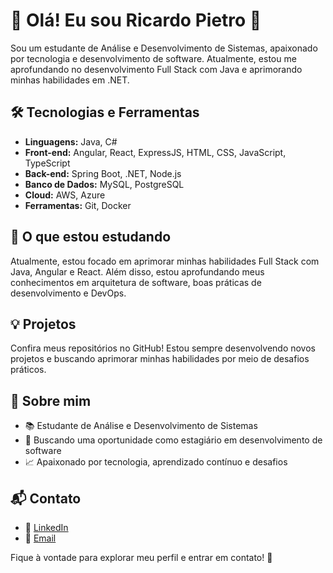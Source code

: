 # 🚀 Olá! Eu sou Ricardo Pietro 👋

Sou um estudante de Análise e Desenvolvimento de Sistemas, apaixonado por tecnologia e desenvolvimento de software. Atualmente, estou me aprofundando no desenvolvimento Full Stack com Java e aprimorando minhas habilidades em .NET.

## 🛠️ Tecnologias e Ferramentas

- **Linguagens:** Java, C#
- **Front-end:** Angular, React, ExpressJS, HTML, CSS, JavaScript, TypeScript
- **Back-end:** Spring Boot, .NET, Node.js
- **Banco de Dados:** MySQL, PostgreSQL
- **Cloud:** AWS, Azure
- **Ferramentas:** Git, Docker

## 📖 O que estou estudando

Atualmente, estou focado em aprimorar minhas habilidades Full Stack com Java, Angular e React. Além disso, estou aprofundando meus conhecimentos em arquitetura de software, boas práticas de desenvolvimento e DevOps.

## 💡 Projetos

Confira meus repositórios no GitHub! Estou sempre desenvolvendo novos projetos e buscando aprimorar minhas habilidades por meio de desafios práticos.

## 🎯 Sobre mim

- 📚 Estudante de Análise e Desenvolvimento de Sistemas
- 🔎 Buscando uma oportunidade como estagiário em desenvolvimento de software
- 📈 Apaixonado por tecnologia, aprendizado contínuo e desafios

## 📬 Contato

- 🔗 [LinkedIn](https://www.linkedin.com/in/ricardo-pietro-0ab017284/)
- 📧 [Email](mailto:brakvp@hotmail.com)

Fique à vontade para explorar meu perfil e entrar em contato! 🚀


